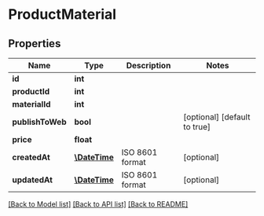# ProductMaterial

## Properties
Name | Type | Description | Notes
------------ | ------------- | ------------- | -------------
**id** | **int** |  | 
**productId** | **int** |  | 
**materialId** | **int** |  | 
**publishToWeb** | **bool** |  | [optional] [default to true]
**price** | **float** |  | 
**createdAt** | [**\DateTime**](\DateTime.md) | ISO 8601 format | [optional] 
**updatedAt** | [**\DateTime**](\DateTime.md) | ISO 8601 format | [optional] 

[[Back to Model list]](../README.md#documentation-for-models) [[Back to API list]](../README.md#documentation-for-api-endpoints) [[Back to README]](../README.md)


